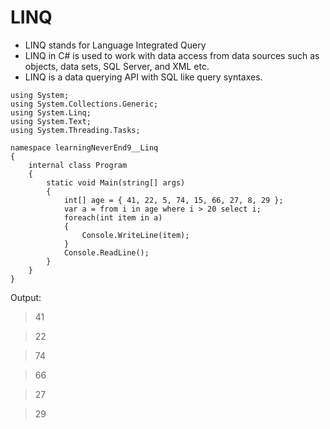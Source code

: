 # LINQ

- LINQ stands for Language Integrated Query
- LINQ in C# is used to work with data access from data sources such as objects, data sets, SQL Server, and XML etc.
- LINQ is a data querying API with SQL like query syntaxes.

```
using System;
using System.Collections.Generic;
using System.Linq;
using System.Text;
using System.Threading.Tasks;

namespace learningNeverEnd9__Linq
{
    internal class Program
    {
        static void Main(string[] args)
        {
            int[] age = { 41, 22, 5, 74, 15, 66, 27, 8, 29 };
            var a = from i in age where i > 20 select i;
            foreach(int item in a)
            {
                Console.WriteLine(item);
            }
            Console.ReadLine();
        }
    }
}
```

Output:

> 41

> 22

> 74

> 66

> 27

> 29